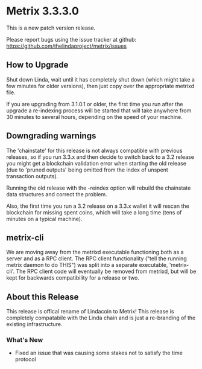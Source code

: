 # Metrix 3.3.3.0

This is a new patch version release.

Please report bugs using the issue tracker at github: https://github.com/thelindaproject/metrix/issues

## How to Upgrade
Shut down Linda, wait until it has completely shut down (which might take a few minutes for older versions), then just copy over the appropriate metrixd file.

If you are upgrading from 3.1.0.1 or older, the first time you run after the upgrade a re-indexing process will be started that will take anywhere from 30 minutes to several hours, depending on the speed of your machine.

## Downgrading warnings
The 'chainstate' for this release is not always compatible with previous releases, so if you run 3.3.x and then decide to switch back to a 3.2 release you might get a blockchain validation error when starting the old release (due to 'pruned outputs' being omitted from the index of unspent transaction outputs).

Running the old release with the -reindex option will rebuild the chainstate data structures and correct the problem.

Also, the first time you run a 3.2 release on a 3.3.x wallet it will rescan the blockchain for missing spent coins, which will take a long time (tens of minutes on a typical machine).

## metrix-cli
We are moving away from the metrixd executable functioning both as a server and as a RPC client. The RPC client functionality ("tell the running metrix daemon to do THIS") was split into a separate executable, 'metrix-cli'. The RPC client code will eventually be removed from metrixd, but will be kept for backwards compatibility for a release or two.

## About this Release

This release is offical rename of Lindacoin to Metrix! This release is completely compatabile with the Linda chain and is just a re-branding of the existing infrastructure.

### What's New
- Fixed an issue that was causing some stakes not to satisfy the time protocol 